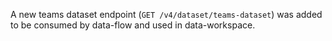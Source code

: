 A new teams dataset endpoint (`GET /v4/dataset/teams-dataset`) was added to be consumed by data-flow and used in data-workspace.
